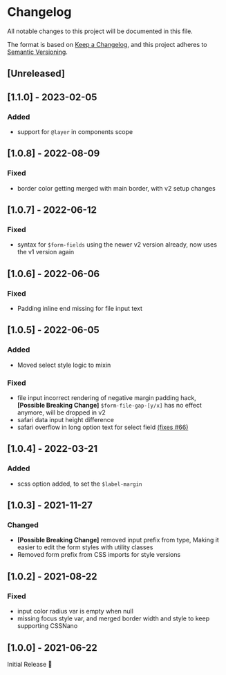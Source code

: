 # Changelog
All notable changes to this project will be documented in this file.

The format is based on [Keep a Changelog](https://keepachangelog.com/en/1.0.0/),
and this project adheres to [Semantic Versioning](https://semver.org/spec/v2.0.0.html).

## [Unreleased]

## [1.1.0] - 2023-02-05
### Added
- support for `@layer` in components scope

## [1.0.8] - 2022-08-09
### Fixed
- border color getting merged with main border, with v2 setup changes

## [1.0.7] - 2022-06-12
### Fixed
- syntax for `$form-fields` using the newer v2 version already,
  now uses the v1 version again

## [1.0.6] - 2022-06-06
### Fixed
- Padding inline end missing for file input text

## [1.0.5] - 2022-06-05
### Added
- Moved select style logic to mixin

### Fixed
- file input incorrect rendering of negative margin padding hack,
  **[Possible Breaking Change]** `$form-file-gap-[y/x]` has no effect anymore,
  will be dropped in v2
- safari data input height difference
- safari overflow in long option text for select field [(fixes #66)](https://github.com/fylgja/fylgja/issues/66)

## [1.0.4] - 2022-03-21
### Added
- scss option added, to set the `$label-margin`

## [1.0.3] - 2021-11-27
### Changed
- **[Possible Breaking Change]** removed input prefix from type,
  Making it easier to edit the form styles with utility classes
- Removed form prefix from CSS imports for style versions

## [1.0.2] - 2021-08-22
### Fixed
- input color radius var is empty when null
- missing focus style var,
  and merged border width and style to keep supporting CSSNano

## [1.0.0] - 2021-06-22
Initial Release 🎉
